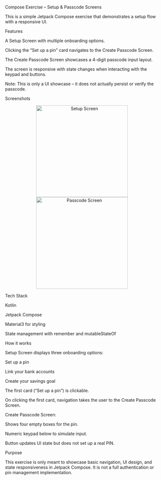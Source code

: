 Compose Exercise – Setup & Passcode Screens

This is a simple Jetpack Compose exercise that demonstrates a setup flow with a responsive UI.

Features

A Setup Screen with multiple onboarding options.

Clicking the “Set up a pin” card navigates to the Create Passcode Screen.

The Create Passcode Screen showcases a 4-digit passcode input layout.

The screen is responsive with state changes when interacting with the keypad and buttons.

Note: This is only a UI showcase – it does not actually persist or verify the passcode.

Screenshots
<p align="center"> <img src="https://github.com/GwethCephas/Fintrack/blob/main/C.E.Setup.jpg?raw=true" alt="Setup Screen" width="300"/> <img src="https://github.com/GwethCephas/Fintrack/blob/main/C.E.Passcode.jpg?raw=true" alt="Passcode Screen" width="300"/> </p>
Tech Stack

Kotlin

Jetpack Compose

Material3 for styling

State management with remember and mutableStateOf

How it works

Setup Screen displays three onboarding options:

Set up a pin

Link your bank accounts

Create your savings goal

The first card (“Set up a pin”) is clickable.

On clicking the first card, navigation takes the user to the Create Passcode Screen.

Create Passcode Screen:

Shows four empty boxes for the pin.

Numeric keypad below to simulate input.

Button updates UI state but does not set up a real PIN.

Purpose

This exercise is only meant to showcase basic navigation, UI design, and state responsiveness in Jetpack Compose.
It is not a full authentication or pin management implementation.
